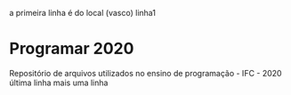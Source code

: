 a primeira linha é do local (vasco)
linha1
# Programar 2020
Repositório de arquivos utilizados no ensino de programação - IFC - 2020
última linha
mais uma linha
